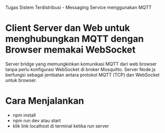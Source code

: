Tugas Sistem Terdistribusi - Messaging Service menggunakan MQTT

# Client Server dan Web untuk menghubungkan MQTT dengan Browser memakai WebSocket

Server bridge yang memungkinkan komunikasi MQTT dari web browser tanpa perlu konfigurasi WebSocket di broker Mosquitto. Server Node.js berfungsi sebagai jembatan antara protokol MQTT (TCP) dan WebSocket untuk browser.

# Cara Menjalankan
- npm install
- npm run dev atau start
- klik link localhost di terminal ketika run server
